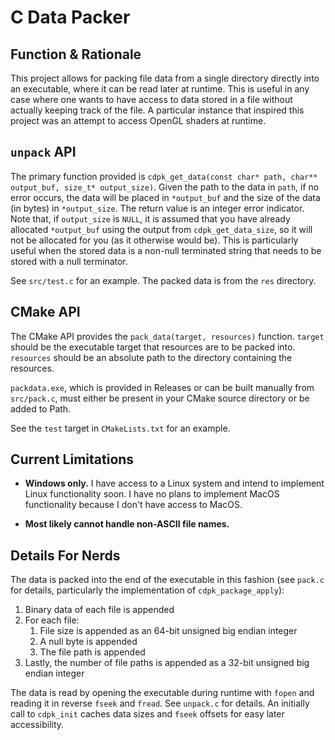 # C Data Packer

## Function & Rationale

This project allows for packing file data from a single directory directly into an executable, where it can be read later at runtime. This is useful in any case where one wants to have access to data stored in a file without actually keeping track of the file. A particular instance that inspired this project was an attempt to access OpenGL shaders at runtime.

## `unpack` API

The primary function provided is `cdpk_get_data(const char* path, char** output_buf, size_t* output_size)`. Given the path to the data in `path`, if no error occurs, the data will be placed in `*output_buf` and the size of the data (in bytes) in `*output_size`. The return value is an integer error indicator. Note that, if `output_size` is `NULL`, it is assumed that you have already allocated `*output_buf` using the output from `cdpk_get_data_size`, so it will not be allocated for you (as it otherwise would be). This is particularly useful when the stored data is a non-null terminated string that needs to be stored with a null terminator.

See `src/test.c` for an example. The packed data is from the `res` directory.

## CMake API

The CMake API provides the `pack_data(target, resources)` function. `target` should be the executable target that resources are to be packed into. `resources` should be an absolute path to the directory containing the resources.

`packdata.exe`, which is provided in Releases or can be built manually from `src/pack.c`, must either be present in your CMake source directory or be added to Path.

See the `test` target in `CMakeLists.txt` for an example.

## Current Limitations

* **Windows only.** I have access to a Linux system and intend to implement Linux functionality soon. I have no plans to implement MacOS functionality because I don't have access to MacOS.

* **Most likely cannot handle non-ASCII file names.**

## Details For Nerds

The data is packed into the end of the executable in this fashion (see `pack.c` for details, particularly the implementation of `cdpk_package_apply`):
1. Binary data of each file is appended
2. For each file:
    1. File size is appended as an 64-bit unsigned big endian integer
    2. A null byte is appended
    3. The file path is appended
6. Lastly, the number of file paths is appended as a 32-bit unsigned big endian integer

The data is read by opening the executable during runtime with `fopen` and reading it in reverse `fseek` and `fread`. See `unpack.c` for details. An initially call to `cdpk_init` caches data sizes and `fseek` offsets for easy later accessibility.